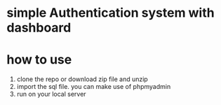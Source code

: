 # simple Authentication system with dashboard
# how to use
1. clone the repo or download zip file and unzip
2. import the sql file. you can make use of phpmyadmin
3. run on your local server